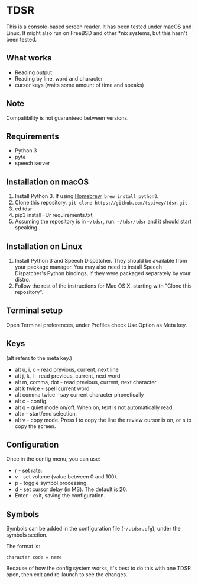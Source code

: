 # TDSR
This is a console-based screen reader.
It has been tested under macOS and Linux.
It might also run on FreeBSD and other *nix systems, but this hasn't been tested.

## What works
* Reading output
* Reading by line, word and character
* cursor keys (waits some amount of time and speaks)

## Note
Compatibility is not guaranteed between versions.
## Requirements
* Python 3
* pyte
* speech server

## Installation on macOS
1. Install Python 3. If using [Homebrew](http://brew.sh/), `brew install python3`.
1. Clone this repository.
```git clone https://github.com/tspivey/tdsr.git```
1. cd tdsr
1. pip3 install -Ur requirements.txt
1. Assuming the repository is in ```~/tdsr```, run:
`~/tdsr/tdsr`
and it should start speaking.

## Installation on Linux

1. Install Python 3 and Speech Dispatcher.  They should be available from your package manager.
You may also need to install Speech Dispatcher's Python bindings, if they were packaged separately by your distro.
1. Follow the rest of the instructions for Mac OS X, starting with "Clone this repository".

## Terminal setup
Open Terminal preferences, under Profiles check Use Option as Meta key.
## Keys
(alt refers to the meta key.)
* alt u, i, o - read previous, current, next line
* alt j, k, l - read previous, current, next word
* alt m, comma, dot - read previous, current, next character
* alt k twice - spell current word
* alt comma twice - say current character phonetically
* alt c - config.
* alt q - quiet mode on/off. When on, text is not automatically read.
* alt r - start/end selection.
* alt v - copy mode. Press l to copy the line the review cursor is on, or s to copy the screen.

## Configuration
Once in the config menu, you can use:
* r - set rate.
* v - set volume (value between 0 and 100).
* p - toggle symbol processing.
* d - set cursor delay (in MS). The default is 20.
* Enter - exit, saving the configuration.

## Symbols
Symbols can be added in the configuration file (```~/.tdsr.cfg```),
under the symbols section.

The format is:
```
character code = name
```
Because of how the config system works, it's best to do this with one TDSR open, then exit and re-launch to see the changes.
